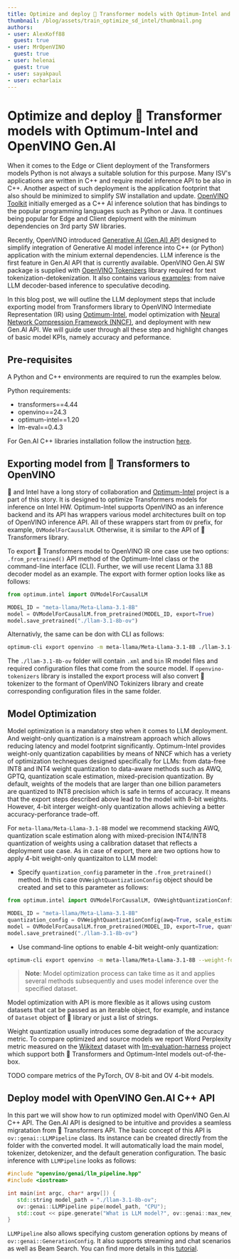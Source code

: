 ```yaml
---
title: Optimize and deploy 🤗 Transformer models with Optimum-Intel and OpenVINO Gen.AI
thumbnail: /blog/assets/train_optimize_sd_intel/thumbnail.png
authors:
- user: AlexKoff88
  guest: true
- user: MrOpenVINO
  guest: true
- user: helenai
  guest: true
- user: sayakpaul
- user: echarlaix
---
```


# Optimize and deploy 🤗 Transformer models with Optimum-Intel and OpenVINO Gen.AI

When it comes to the Edge or Client deployment of the Transformers models Python is not always a suitable solution for this purpose. Many ISV's applications are written in C++ and require model inference API to be also in C++. Another aspect of such deployment is the application footprint that also should be minimized to simplify SW installation and update. [OpenVINO Toolkit](https://docs.openvino.ai/) initially emerged as a C++ AI inference solution that has bindings to the popular programming languages such as Python or Java. It continues being popular for Edge and Client deployment with the minimum dependencies on 3rd party SW libraries.

Recently, OpenVINO introduced [Generative AI (Gen.AI) API](https://docs.openvino.ai/2024/learn-openvino/llm_inference_guide/genai-guide.html) designed to simplify integration of Generative AI model inference into C++ (or Python) application with the minium external dependencies. LLM inference is the first feature in Gen.AI API that is currently available. OpenVINO Gen.AI SW package is supplied with [OpenVINO Tokenizers](https://docs.openvino.ai/2024/learn-openvino/llm_inference_guide/ov-tokenizers.html) library required for text tokenization-detokenization. It also contains various [examples](https://github.com/openvinotoolkit/openvino.genai/tree/master/samples): from naive LLM decoder-based inference to speculative decoding.

In this blog post, we will outline the LLM deployment steps that include exporting model from Transformers library to OpenVINO Intermediate Representation (IR) using [Optimum-Intel](https://huggingface.co/docs/optimum/en/intel/index), model optimization with [Neural Network Compression Framework (NNCF)](https://github.com/openvinotoolkit/nncf), and deployment with new Gen.AI API. We will guide user through all these step and highlight changes of basic model KPIs, namely accuracy and peformance.

## Pre-requisites

A Python and C++ environments are required to run the examples below.

Python requirements:
- transformers==4.44
- openvino==24.3
- optimum-intel==1.20
- lm-eval==0.4.3

For Gen.AI C++ libraries installation follow the instruction [here](https://docs.openvino.ai/2024/get-started/install-openvino/install-openvino-genai.html).


## Exporting model from 🤗 Transformers to OpenVINO

🤗 and Intel have a long story of collaboration and [Optimum-Intel](https://huggingface.co/docs/optimum/en/intel/index) project is a part of this story. It is designed to optimize Transformers models for inference on Intel HW. Optimum-Intel supports OpenVINO as an inference backend and its API has wrappers various model architectures built on top of OpenVINO inference API. All of these wrappers start from `OV` prefix, for example, `OVModelForCausalLM`. Otherwise, it is similar to the API of 🤗 Transformers library.

To export 🤗 Transformers model to OpenVINO IR one case use two options: `.from_pretrained()` API method of the Optimum-Intel class or the command-line interface (CLI).
Further, we will use recent Llama 3.1 8B decoder model as an example.
The export with former option looks like as follows:
```python
from optimum.intel import OVModelForCausalLM

MODEL_ID = "meta-llama/Meta-Llama-3.1-8B"
model = OVModelForCausalLM.from_pretrained(MODEL_ID, export=True)
model.save_pretrained("./llam-3.1-8b-ov")
```

Alternativly, the same can be don with CLI as follows:
```sh
optimum-cli export openvino -m meta-llama/Meta-Llama-3.1-8B ./llam-3.1-8b-ov
```

The `./llam-3.1-8b-ov` folder will contain `.xml` and `bin` IR model files and required configuration files that come from the source model. If `openvino-tokenizers` library is installed the export process will also convert 🤗 tokenizer to the formant of OpenVINO Tokinizers library and create corresponding configuration files in the same folder.

## Model Optimization

Model optimization is a mandatory step when it comes to LLM deployment. And weight-only quantization is a mainstream approach which allows reducing latency and model footprint significantly. Optimum-Intel provides weight-only quantization capabilities by means of NNCF which has a veriety of optimization techneques designed specifically for LLMs: from data-free INT8 and INT4 weight quantization to data-aware methods such as AWQ, GPTQ, quantization scale estimation, mixed-precision quantization.
By default, weights of the models that are larger than one billion parameters are quantized to INT8 precision which is safe in terms of accuracy. It means that the export steps described above lead to the model with 8-bit weights. However, 4-bit interger weight-only quantization allows achieving a better accuracy-perforance trade-off. 

For `meta-llama/Meta-Llama-3.1-8B` model we recommend stacking AWQ, quantization scale estimation along with mixed-precision INT4/INT8 quantization of weights using a calibration dataset that reflects a deployment use case. As in case of export, there are two options how to apply 4-bit weight-only quantizaiton to LLM model:
- Specify `quantization_config` parameter in the `.from_pretrained()` method. In this case `OVWeightQuantizationConfig` object should be created and set to this parameter as follows:
```python
from optimum.intel import OVModelForCausalLM, OVWeightQuantizationConfig

MODEL_ID = "meta-llama/Meta-Llama-3.1-8B"
quantization_config = OVWeightQuantizationConfig(awq=True, scale_estimation=True, group_size=64, dataset="c4")
model = OVModelForCausalLM.from_pretrained(MODEL_ID, export=True, quantization_config=quantization_config)
model.save_pretrained("./llam-3.1-8b-ov")
```

- Use command-line options to enable 4-bit weight-only quantization:
```sh
optimum-cli export openvino -m meta-llama/Meta-Llama-3.1-8B --weight-format int4 --awq --scale-estimation --group-size 64 --dataset c4 ./llam-3.1-8b-ov
```

>**Note**: Model optimization process can take time as it and applies several methods subsequently and uses model inference over the specified dataset.

Model optimization with API is more flexible as it allows using custom datasets that cat be passed as an iterable object, for example, and instance of `Dataset` object of 🤗 library or just a list of strings.

Weight quantization usually introduces some degradation of the accuracy metric. To compare optimized and source models we report Word Perplexity metric measured on the [Wikitext](https://huggingface.co/datasets/EleutherAI/wikitext_document_level) dataset with [lm-evaluation-harness](https://github.com/EleutherAI/lm-evaluation-harness.git) project which support both 🤗 Transformers and Optimum-Intel models out-of-the-box.

TODO compare metrics of the PyTorch, OV 8-bit and OV 4-bit models. 

## Deploy model with OpenVINO Gen.AI C++ API

In this part we will show how to run optimized model with OpenVINO Gen.AI C++ API. The Gen.AI API is designed to be intuitive and provides a seamless migratation from 🤗 Transformers API. The basic concept of this API is `ov::genai::LLMPipeline` class. Its instance can be created directly from the folder with the converted model. It will automatically load the main model, tokenizer, detokenizer, and the default generation configuration. The basic inference with `LLMPipeline` looks as follows:
```cpp
#include "openvino/genai/llm_pipeline.hpp"
#include <iostream>

int main(int argc, char* argv[]) {
   std::string model_path = "./llam-3.1-8b-ov";
   ov::genai::LLMPipeline pipe(model_path, "CPU");
   std::cout << pipe.generate("What is LLM model?", ov::genai::max_new_tokens(256));
}
```

`LLMPipeline` also allows specifying custom generation options by means of `ov::genai::GenerationConfig`. It also supports streaming and chat scenarios as well as Beam Search. You can find more details in this [tutorial](https://docs.openvino.ai/2024/learn-openvino/llm_inference_guide/genai-guide.html).
